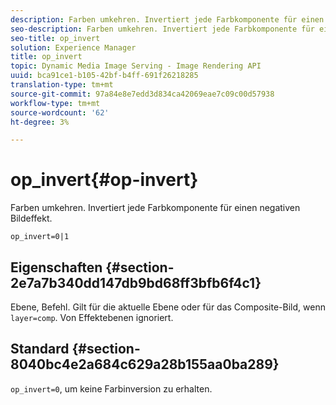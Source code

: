 ```yaml
---
description: Farben umkehren. Invertiert jede Farbkomponente für einen negativen Bildeffekt.
seo-description: Farben umkehren. Invertiert jede Farbkomponente für einen negativen Bildeffekt.
seo-title: op_invert
solution: Experience Manager
title: op_invert
topic: Dynamic Media Image Serving - Image Rendering API
uuid: bca91ce1-b105-42bf-b4ff-691f26218285
translation-type: tm+mt
source-git-commit: 97a84e8e7edd3d834ca42069eae7c09c00d57938
workflow-type: tm+mt
source-wordcount: '62'
ht-degree: 3%

---
```



# op_invert{#op-invert}

Farben umkehren. Invertiert jede Farbkomponente für einen negativen Bildeffekt.

`op_invert=0|1`

## Eigenschaften {#section-2e7a7b340dd147db9bd68ff3bfb6f4c1}

Ebene, Befehl. Gilt für die aktuelle Ebene oder für das Composite-Bild, wenn `layer=comp`. Von Effektebenen ignoriert.

## Standard {#section-8040bc4e2a684c629a28b155aa0ba289}

`op_invert=0`, um keine Farbinversion zu erhalten.

